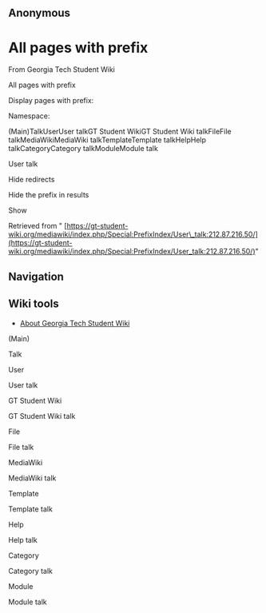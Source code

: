 ## Anonymous

### 
# All pages with prefix

From Georgia Tech Student Wiki

All pages with prefix

Display pages with prefix:

Namespace:

(Main)TalkUserUser talkGT Student WikiGT Student Wiki talkFileFile talkMediaWikiMediaWiki talkTemplateTemplate talkHelpHelp talkCategoryCategory talkModuleModule talk

User talk

Hide redirects

Hide the prefix in results

Show

Retrieved from " [https://gt-student-wiki.org/mediawiki/index.php/Special:PrefixIndex/User\_talk:212.87.216.50/](https://gt-student-wiki.org/mediawiki/index.php/Special:PrefixIndex/User_talk:212.87.216.50/)"

## Navigation

## Wiki tools

- [About Georgia Tech Student Wiki](https://gt-student-wiki.org/mediawiki/index.php/GT_Student_Wiki:About "GT Student Wiki:About")

(Main)

Talk

User

User talk

GT Student Wiki

GT Student Wiki talk

File

File talk

MediaWiki

MediaWiki talk

Template

Template talk

Help

Help talk

Category

Category talk

Module

Module talk